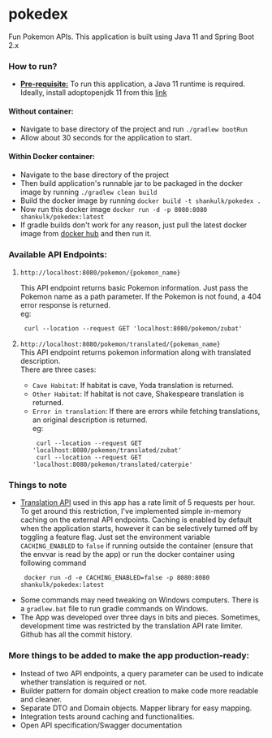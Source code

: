 # pokedex
Fun Pokemon APIs. This application is built using Java 11 and Spring Boot 2.x

### How to run?
- **<ins>Pre-requisite:</ins>** To run this application, a Java 11 runtime is required. Ideally, install adoptopenjdk 11 from this [link](https://adoptopenjdk.net/installation.html)

#### Without container:
- Navigate to base directory of the project and run `./gradlew bootRun`
- Allow about 30 seconds for the application to start.

#### Within Docker container:
- Navigate to the base directory of the project
- Then build application's runnable jar to be packaged in the docker image by running `./gradlew clean build`  
- Build the docker image by running `docker build -t shankulk/pokedex .`
- Now run this docker image `docker run -d -p 8080:8080 shankulk/pokedex:latest`
- If gradle builds don't work for any reason, just pull the latest docker image from [docker hub](https://hub.docker.com/repository/docker/shankulk/pokedex) and then run it.

### Available API Endpoints:
1. `http://localhost:8080/pokemon/{pokemon_name}`  
   
   This API endpoint returns basic Pokemon information. Just pass the Pokemon name as a path parameter. If the Pokemon is not found, a 404 error response is returned.   
   eg: 
   ```shell
    curl --location --request GET 'localhost:8080/pokemon/zubat'
   ```
2. `http://localhost:8080/pokemon/translated/{pokeman_name}`  
This API endpoint returns pokemon information along with translated description.  
   There are three cases:
   - `Cave Habitat`: If habitat is cave, Yoda translation is returned.
   - `Other Habitat`: If habitat is not cave, Shakespeare translation is returned.
   - `Error in translation`: If there are errors while fetching translations, an original description is returned.  
    eg:  
     ```shell
      curl --location --request GET 'localhost:8080/pokemon/translated/zubat'
      curl --location --request GET 'localhost:8080/pokemon/translated/caterpie'
     ```
     
### Things to note
- [Translation API](https://funtranslations.com/api) used in this app has a rate limit of 5 requests per hour. To get around this restriction, I've implemented simple in-memory caching on the external API endpoints.
Caching is enabled by default when the application starts, however it can be selectively turned off by toggling a feature flag. Just set the environment variable `CACHING_ENABLED` to `false` if running outside the container (ensure that the envvar is read by the app) or run the docker container using following command
    ```shell
     docker run -d -e CACHING_ENABLED=false -p 8080:8080 shankulk/pokedex:latest
    ```
- Some commands may need tweaking on Windows computers. There is a `gradlew.bat` file to run gradle commands on Windows.
- The App was developed over three days in bits and pieces. Sometimes, development time was restricted by the translation API rate limiter. Github has all the commit history.

### More things to be added to make the app production-ready:
- Instead of two API endpoints, a query parameter can be used to indicate whether translation is required or not.
- Builder pattern for domain object creation to make code more readable and cleaner.
- Separate DTO and Domain objects. Mapper library for easy mapping. 
- Integration tests around caching and functionalities.
- Open API specification/Swagger documentation